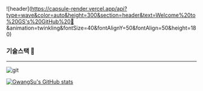 ![header](https://capsule-render.vercel.app/api?type=wave&color=auto&height=300&section=header&text=Welcome%20to%20GS's%20GitHub%20👋
&animation=twinkling&fontSize=40&fontAlignY=50&fontAlign=50&height=180)

### 기술스택 👋
---
![git](https://img.shields.io/badge/-Git-F05032?style=for-the-badge&logo=git&logoColor=ffffff)

[![GwangSu's GitHub stats](https://github-readme-stats.vercel.app/api?username=kimgs888)](https://github.com/kimgs888/github-readme-stats)


<!--
**kimgs888/kimgs888** is a ✨ _special_ ✨ repository because its `README.md` (this file) appears on your GitHub profile.




Here are some ideas to get you started:

- 🔭 I’m currently working on ...
- 🌱 I’m currently learning ...
- 👯 I’m looking to collaborate on ...
- 🤔 I’m looking for help with ...
- 💬 Ask me about ...
- 📫 How to reach me: ...
- 😄 Pronouns: ...
- ⚡ Fun fact: ...
-->
